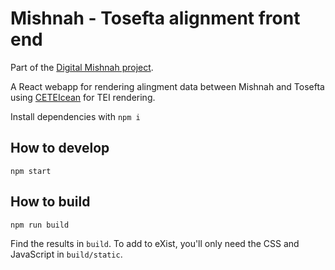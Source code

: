 # Mishnah - Tosefta alignment front end

Part of the [Digital Mishnah project](https://github.com/umd-mith/mishnah).

A React webapp for rendering alingment data between Mishnah and Tosefta using [CETEIcean](https://github.com/teic/ceteicean) for TEI rendering.

Install dependencies with `npm i`

## How to develop

`npm start`

## How to build

`npm run build`

Find the results in `build`. To add to eXist, you'll only need the CSS and JavaScript in `build/static`.

